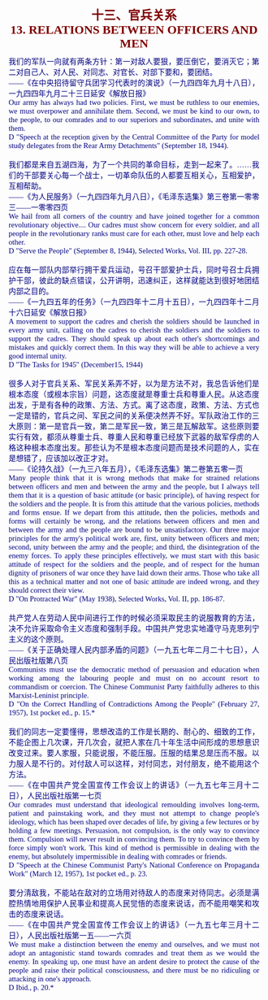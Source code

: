 <td>&#13;
			<p align="center" style="margin: 10px 5px"><b>&#13;
			<font size="5" color="#800000">十三、官兵关系<br/>&#13;
			<font face="Times New Roman">13. RELATIONS BETWEEN OFFICERS AND MEN</font></font></b></p></td>&#13;
			

<td>&#13;
			<p align="justify" style="margin: 10px 5px; ">&#13;
			<font color="#000080" face="Times New Roman">&#13;
			<span style="font-size: 11pt">&#13;
			我们的军队一向就有两条方针：第一对敌人要狠，要压倒它，要消灭它；第二对自己人、对人民、对同志、对官长、对部下要和，要团结。<br/>&#13;
			――《在中央招待留守兵团学习代表时的演说》（一九四四年九月十八日），一九四四年九月二十三日延安《解放日报》<br/>&#13;
			Our army has always had two policies. First, we must be ruthless to &#13;
			our enemies, we must overpower and annihilate them. Second, we must &#13;
			be kind to our own, to the people, to our comrades and to our &#13;
			superiors and subordinates, and unite with them.<br/>&#13;
			D "Speech at the reception given by the Central Committee of the &#13;
			Party for model study delegates from the Rear Army Detachments" &#13;
			(September 18, 1944).<br/>&#13;
			<br/>&#13;
			我们都是来自五湖四海，为了一个共同的革命目标，走到一起来了。……我们的干部要关心每一个战士，一切革命队伍的人都要互相关心，互相爱护，互相帮助。<br/>&#13;
			――《为人民服务》（一九四四年九月八日），《毛泽东选集》第三卷第一零零三――一零零四页<br/>&#13;
			We hail from all corners of the country and have joined together for &#13;
			a common revolutionary objective.... Our cadres must show concern &#13;
			for every soldier, and all people in the revolutionary ranks must &#13;
			care for each other, must love and help each other.<br/>&#13;
			D "Serve the People" (September 8, 1944), Selected Works, Vol. III, &#13;
			pp. 227-28.<br/>&#13;
			<br/>&#13;
			应在每一部队内部举行拥干爱兵运动，号召干部爱护士兵，同时号召士兵拥护干部，彼此的缺点错误，公开讲明，迅速纠正，这样就能达到很好地团结内部之目的。<br/>&#13;
			――《一九四五年的任务》（一九四四年十二月十五日），一九四四年十二月十六日延安《解放日报》<br/>&#13;
			A movement to support the cadres and cherish the soldiers should be &#13;
			launched in every army unit, calling on the cadres to cherish the &#13;
			soldiers and the soldiers to support the cadres. They should speak &#13;
			up about each other's shortcomings and mistakes and quickly correct &#13;
			them. In this way they will be able to achieve a very good internal &#13;
			unity.<br/>&#13;
			D "The Tasks for 1945" (December15, 1944)<br/>&#13;
			<br/>&#13;
			很多人对于官兵关系、军民关系弄不好，以为是方法不对，我总告诉他们是根本态度（或根本宗旨）问题，这态度就是尊重士兵和尊重人民。从这态度出发，于是有各种的政策、方法、方式。离了这态度，政策、方法、方式也一定是错的，官兵之间、军民之间的关系便决然弄不好。军队政治工作的三大原则：第一是官兵一致，第二是军民一致，第三是瓦解敌军。这些原则要实行有效，都须从尊重士兵、尊重人民和尊重已经放下武器的敌军俘虏的人格这种根本态度出发。那些认为不是根本态度问题而是技术问题的人，实在是想错了，应该加以改正才对。<br/>&#13;
			――《论持久战》（一九三八年五月），《毛泽东选集》第二卷第五零一页<br/>&#13;
			Many people think that it is wrong methods that make for strained &#13;
			relations between officers and men and between the army and the &#13;
			people, but I always tell them that it is a question of basic &#13;
			attitude (or basic principle), of having respect for the soldiers &#13;
			and the people. It is from this attitude that the various policies, &#13;
			methods and forms ensue. If we depart from this attitude, then the &#13;
			policies, methods and forms will certainly be wrong, and the &#13;
			relations between officers and men and between the army and the &#13;
			people are bound to be unsatisfactory. Our three major principles &#13;
			for the army's political work are, first, unity between officers and &#13;
			men; second, unity between the army and the people; and third, the &#13;
			disintegration of the enemy forces. To apply these principles &#13;
			effectively, we must start with this basic attitude of respect for &#13;
			the soldiers and the people, and of respect for the human dignity of &#13;
			prisoners of war once they have laid down their arms. Those who take &#13;
			all this as a technical matter and not one of basic attitude are &#13;
			indeed wrong, and they should correct their view.<br/>&#13;
			D "On Protracted War" (May 1938), Selected Works, Vol. II, pp. &#13;
			186-87.<br/>&#13;
			<br/>&#13;
			共产党人在劳动人民中间进行工作的时候必须采取民主的说服教育的方法，决不允许采取命令主义态度和强制手段。中国共产党忠实地遵守马克思列宁主义的这个原则。<br/>&#13;
			――《关于正确处理人民内部矛盾的问题》（一九五七年二月二十七日），人民出版社版第八页<br/>&#13;
			Communists must use the democratic method of persuasion and &#13;
			education when working among the labouring people and must on no &#13;
			account resort to commandism or coercion. The Chinese Communist &#13;
			Party faithfully adheres to this Marxist-Leninist principle.<br/>&#13;
			D "On the Correct Handling of Contradictions Among the People" &#13;
			(February 27, 1957), 1st pocket ed., p. 15.*<br/>&#13;
			<br/>&#13;
			我们的同志一定要懂得，思想改造的工作是长期的、耐心的、细致的工作，不能企图上几次课，开几次会，就把人家在几十年生活中间形成的思想意识改变过来。要人家服，只能说服，不能压服。压服的结果总是压而不服。以力服人是不行的。对付敌人可以这样，对付同志，对付朋友，绝不能用这个方法。<br/>&#13;
			――《在中国共产党全国宣传工作会议上的讲话》（一九五七年三月十二日），人民出版社版第一七页<br/>&#13;
			Our comrades must understand that ideological remoulding involves &#13;
			long-term, patient and painstaking work, and they must not attempt &#13;
			to change people's ideology, which has been shaped over decades of &#13;
			life, by giving a few lectures or by holding a few meetings. &#13;
			Persuasion, not compulsion, is the only way to convince them. &#13;
			Compulsion will never result in convincing them. To try to convince &#13;
			them by force simply won't work. This kind of method is permissible &#13;
			in dealing with the enemy, but absolutely impermissible in dealing &#13;
			with comrades or friends.<br/>&#13;
			D "Speech at the Chinese Communist Party's National Conference on &#13;
			Propaganda Work" (March 12, 1957), 1st pocket ed., p. 23.<br/>&#13;
			<br/>&#13;
			要分清敌我，不能站在敌对的立场用对待敌人的态度来对待同志。必须是满腔热情地用保护人民事业和提高人民觉悟的态度来说话，而不能用嘲笑和攻击的态度来说话。<br/>&#13;
			――《在中国共产党全国宣传工作会议上的讲话》（一九五七年三月十二日），人民出版社版第一五――一六页<br/>&#13;
			We must make a distinction between the enemy and ourselves, and we &#13;
			must not adopt an antagonistic stand towards comrades and treat them &#13;
			as we would the enemy. In speaking up, one must have an ardent &#13;
			desire to protect the cause of the people and raise their political &#13;
			consciousness, and there must be no ridiculing or attacking in one's &#13;
			approach.<br/>&#13;
			D Ibid., p. 20.*</span></font></p></td>&#13;
		